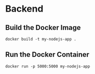 # Backend

## Build the Docker Image

```shell
docker build -t my-nodejs-app .
```

## Run the Docker Container

```shell
docker run -p 5000:5000 my-nodejs-app
```
